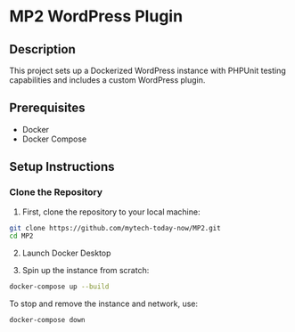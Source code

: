 # MP2 WordPress Plugin

## Description

This project sets up a Dockerized WordPress instance with PHPUnit testing capabilities and includes a custom WordPress plugin.

## Prerequisites

- Docker
- Docker Compose

## Setup Instructions

### Clone the Repository

1. First, clone the repository to your local machine:

```sh
git clone https://github.com/mytech-today-now/MP2.git
cd MP2
```

2. Launch Docker Desktop

3. Spin up the instance from scratch:
```sh
docker-compose up --build
```

To stop and remove the instance and network, use:

```sh
docker-compose down
```